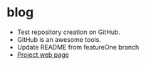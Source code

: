 # blog
* Test repository creation on GitHub.
* GitHub is an awesome tools.
* Update README from featureOne branch
* [Project web page](http://abdelilah-jazouli.github.io/blog/)
